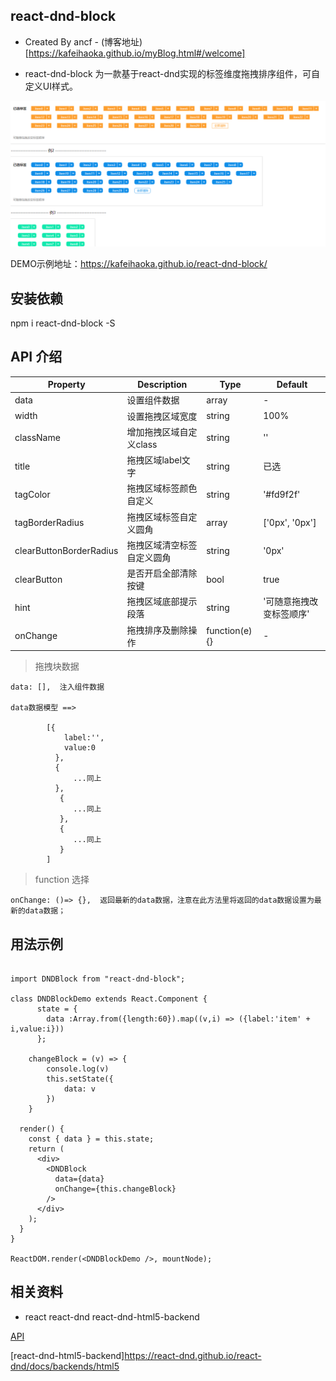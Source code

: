 ## react-dnd-block

* Created By ancf - (博客地址)[https://kafeihaoka.github.io/myBlog.html#/welcome]

* react-dnd-block 为一款基于react-dnd实现的标签维度拖拽排序组件，可自定义UI样式。

![gras](./demo.png)

DEMO示例地址：https://kafeihaoka.github.io/react-dnd-block/

## 安装依赖
npm i react-dnd-block -S

## API 介绍

| Property | Description | Type | Default |
| --- | --- | --- | --- |
| data | 设置组件数据 | array | - |
| width | 设置拖拽区域宽度 | string | 100% |
| className | 增加拖拽区域自定义class | string | '' |
| title | 拖拽区域label文字 | string | 已选 |
| tagColor | 拖拽区域标签颜色自定义 | string | '#fd9f2f' |
| tagBorderRadius | 拖拽区域标签自定义圆角 | array | ['0px', '0px'] |
| clearButtonBorderRadius | 拖拽区域清空标签自定义圆角 | string | '0px' |
| clearButton | 是否开启全部清除按键 | bool | true |
| hint | 拖拽区域底部提示段落 | string | '可随意拖拽改变标签顺序' |
| onChange | 拖拽排序及删除操作 | function(e){} | - |

> 拖拽块数据

    data: [],  注入组件数据
    
    data数据模型 ==>
    
            [{
                label:'',
                value:0
              },
              {
                  ...同上
              },
               {
                  ...同上
               },
               {
                  ...同上
               }
            ]
    
> function 选择

    onChange: ()=> {},  返回最新的data数据，注意在此方法里将返回的data数据设置为最新的data数据；
    

## 用法示例

```

import DNDBlock from "react-dnd-block";

class DNDBlockDemo extends React.Component {
      state = {
        data :Array.from({length:60}).map((v,i) => ({label:'item' + i,value:i}))
      };

    changeBlock = (v) => {
        console.log(v)
        this.setState({
            data: v
        })
    }

  render() {
    const { data } = this.state;
    return (
      <div>
        <DNDBlock
          data={data}
          onChange={this.changeBlock}
        />
      </div>
    );
  }
}

ReactDOM.render(<DNDBlockDemo />, mountNode);

```

## 相关资料

- react  react-dnd   react-dnd-html5-backend

[API](http://react-dnd.github.io/react-dnd/examples/dustbin/single-target)

[react-dnd-html5-backend]https://react-dnd.github.io/react-dnd/docs/backends/html5
